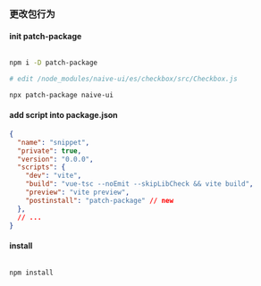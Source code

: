 ### 更改包行为

#### init patch-package

```bash

npm i -D patch-package

# edit /node_modules/naive-ui/es/checkbox/src/Checkbox.js

npx patch-package naive-ui

```

#### add script into package.json

```json
{
  "name": "snippet",
  "private": true,
  "version": "0.0.0",
  "scripts": {
    "dev": "vite",
    "build": "vue-tsc --noEmit --skipLibCheck && vite build",
    "preview": "vite preview",
    "postinstall": "patch-package" // new
  },
  // ...
}

```

#### install

```bash

npm install

```